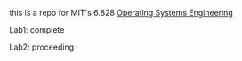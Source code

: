 this is a repo for MIT's 6.828 [Operating Systems Engineering](https://pdos.csail.mit.edu/6.828/2018/schedule.html)

Lab1: complete

Lab2: proceeding